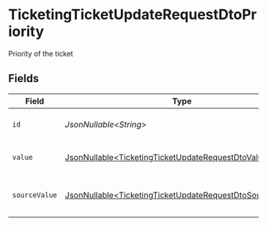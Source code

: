 # TicketingTicketUpdateRequestDtoPriority

Priority of the ticket


## Fields

| Field                                                                                                                              | Type                                                                                                                               | Required                                                                                                                           | Description                                                                                                                        | Example                                                                                                                            |
| ---------------------------------------------------------------------------------------------------------------------------------- | ---------------------------------------------------------------------------------------------------------------------------------- | ---------------------------------------------------------------------------------------------------------------------------------- | ---------------------------------------------------------------------------------------------------------------------------------- | ---------------------------------------------------------------------------------------------------------------------------------- |
| `id`                                                                                                                               | *JsonNullable\<String>*                                                                                                            | :heavy_minus_sign:                                                                                                                 | The id of the ticket priority.                                                                                                     | 001                                                                                                                                |
| `value`                                                                                                                            | [JsonNullable\<TicketingTicketUpdateRequestDtoValue>](../../models/components/TicketingTicketUpdateRequestDtoValue.md)             | :heavy_minus_sign:                                                                                                                 | The priority of the ticket.                                                                                                        | medium                                                                                                                             |
| `sourceValue`                                                                                                                      | [JsonNullable\<TicketingTicketUpdateRequestDtoSourceValue>](../../models/components/TicketingTicketUpdateRequestDtoSourceValue.md) | :heavy_minus_sign:                                                                                                                 | The source value of the ticket priority.                                                                                           | Normal                                                                                                                             |